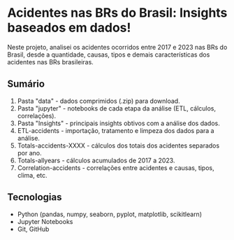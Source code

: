 # Acidentes nas BRs do Brasil: Insights baseados em dados!

Neste projeto, analisei os acidentes ocorridos entre 2017 e 2023 nas BRs do Brasil, desde a quantidade, causas, tipos e demais características dos acidentes nas BRs brasileiras.


## Sumário
1. Pasta "data" - dados comprimidos (.zip) para download.
2. Pasta "jupyter" - notebooks de cada etapa da análise (ETL, cálculos, correlações).
3. Pasta "Insights" - principais insights obtivos com a análise dos dados.
4. ETL-accidents - importação, tratamento e limpeza dos dados para a análise.
5. Totals-accidents-XXXX - cálculos dos totais dos acidentes separados por ano.
6. Totals-allyears - cálculos acumulados de 2017 a 2023.
7. Correlation-accidents - correlações entre acidentes e causas, tipos, clima, etc.

## Tecnologias
- Python (pandas, numpy, seaborn, pyplot, matplotlib, scikitlearn)
- Jupyter Notebooks
- Git, GitHub
